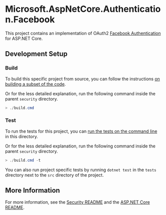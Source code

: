 # Microsoft.AspNetCore.Authentication.Facebook

This project contains an implementation of OAuth2 [Facebook Authentication](https://learn.microsoft.com/aspnet/core/security/authentication/social/facebook-logins) for ASP.NET Core.

## Development Setup

### Build

To build this specific project from source, you can follow the instructions [on building a subset of the code](https://github.com/dotnet/aspnetcore/blob/main/docs/BuildFromSource.md#building-a-subset-of-the-code).

Or for the less detailed explanation, run the following command inside the parent `security` directory.
```powershell
> ./build.cmd
```

### Test

To run the tests for this project, you can [run the tests on the command line](https://github.com/dotnet/aspnetcore/blob/main/docs/BuildFromSource.md#running-tests-on-command-line) in this directory.

Or for the less detailed explanation, run the following command inside the parent `security` directory.
```powershell
> ./build.cmd -t
```

You can also run project specific tests by running `dotnet test` in the `tests` directory next to the `src` directory of the project.

## More Information

For more information, see the [Security README](../../../README.md) and the [ASP.NET Core README](../../../../../README.md).
